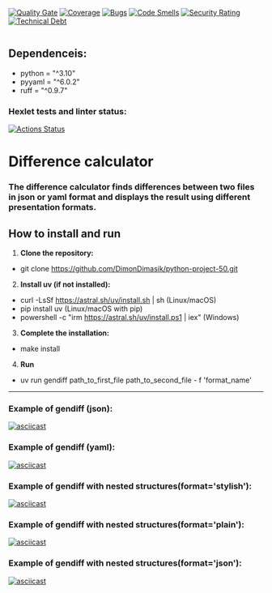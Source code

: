 
<div style="display: flex; justify-content: space-between; align-items: center;">

[![Quality Gate](https://sonarcloud.io/api/project_badges/measure?project=DimonDimasik_python-project-50&metric=alert_status)](https://sonarcloud.io/summary/new_code?id=DimonDimasik_python-project-50)
[![Coverage](https://sonarcloud.io/api/project_badges/measure?project=DimonDimasik_python-project-50&metric=coverage)](https://sonarcloud.io/summary/new_code?id=DimonDimasik_python-project-50)
[![Bugs](https://sonarcloud.io/api/project_badges/measure?project=DimonDimasik_python-project-50&metric=bugs)](https://sonarcloud.io/summary/new_code?id=DimonDimasik_python-project-50)
[![Code Smells](https://sonarcloud.io/api/project_badges/measure?project=DimonDimasik_python-project-50&metric=code_smells)](https://sonarcloud.io/summary/new_code?id=DimonDimasik_python-project-50)
[![Security Rating](https://sonarcloud.io/api/project_badges/measure?project=DimonDimasik_python-project-50&metric=security_rating)](https://sonarcloud.io/summary/new_code?id=DimonDimasik_python-project-50)
[![Technical Debt](https://sonarcloud.io/api/project_badges/measure?project=DimonDimasik_python-project-50&metric=sqale_index)](https://sonarcloud.io/summary/new_code?id=DimonDimasik_python-project-50)

</div>

<!-- HTML for MD, CSS -->

## Dependenceis:
* python = "^3.10"
* pyyaml = "^6.0.2"
* ruff = "^0.9.7"

### Hexlet tests and linter status:
[![Actions Status](https://github.com/DimonDimasik/python-project-50/actions/workflows/hexlet-check.yml/badge.svg)](https://github.com/DimonDimasik/python-project-50/actions)

# Difference calculator

### The difference calculator finds differences between two files in json or yaml format and displays the result using different presentation formats.

## How to install and run
1) **Clone the repository:**
* git clone https://github.com/DimonDimasik/python-project-50.git
2) **Install uv (if not installed):**
* curl -LsSf https://astral.sh/uv/install.sh | sh (Linux/macOS)
* pip install uv (Linux/macOS with pip)
* powershell -c "irm https://astral.sh/uv/install.ps1 | iex" (Windows)
3) **Сomplete the installation:**
* make install
4) **Run**
* uv run gendiff path_to_first_file path_to_second_file - f 'format_name'
---

### Example of gendiff (json):
[![asciicast](https://asciinema.org/a/RuSg4K1nqHjojE4RdJHIoA4p0.svg)](https://asciinema.org/a/RuSg4K1nqHjojE4RdJHIoA4p0)

### Example of gendiff (yaml):
[![asciicast](https://asciinema.org/a/WvsZrGC05IJkOBMlvhal6GH3T.svg)](https://asciinema.org/a/WvsZrGC05IJkOBMlvhal6GH3T)

### Example of gendiff with nested structures(format='stylish'):
[![asciicast](https://asciinema.org/a/p7R6KKhllxpuRX88SoJHoENGO.svg)](https://asciinema.org/a/p7R6KKhllxpuRX88SoJHoENGO)

### Example of gendiff with nested structures(format='plain'):
[![asciicast](https://asciinema.org/a/3Qjktlf8SuD2d1vvyt8ZhOCjW.svg)](https://asciinema.org/a/3Qjktlf8SuD2d1vvyt8ZhOCjW)

### Example of gendiff with nested structures(format='json'):
[![asciicast](https://asciinema.org/a/lOzOTxXoL8Kv0343JuaS5L3sl.svg)](https://asciinema.org/a/lOzOTxXoL8Kv0343JuaS5L3sl)

